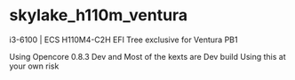 # skylake_h110m_ventura
i3-6100 | ECS H110M4-C2H EFI Tree exclusive for Ventura PB1

Using Opencore 0.8.3 Dev and Most of the kexts are Dev build
Using this at your own risk
